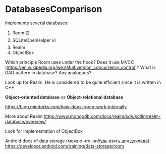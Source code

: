 # DatabasesComparison

Implements several databases:
1) Room ☑️
2) SQLiteOpenHelper ☑️
3) Realm
4) ObjectBox

Which principle Room uses under the hood? Does it use MVCC (https://en.wikipedia.org/wiki/Multiversion_concurrency_control)?
What is DAO pattern in database? Any analogues?

Look up for Realm. He is considered to be quite efficient since it is written in C++

**Object-oriented database** vs **Object-relational database**

https://blog.mindorks.com/how-does-room-work-internally

More about Realm https://www.mongodb.com/docs/realm/sdk/kotlin/realm-database/overview/

Look for implementation of ObjectBox

Android docs of data storage (можно что-нибудь взять для доклада): https://developer.android.com/training/data-storage/room
